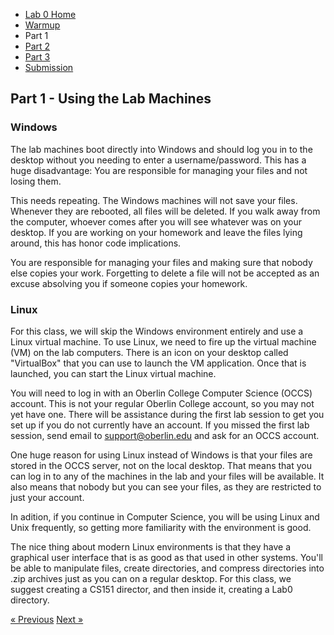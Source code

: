 * [Lab 0 Home](index.html)
* [Warmup](warmup.html)
* Part 1
* [Part 2](part2.html)
* [Part 3](part3.html)
* [Submission](submission.html)


## Part 1 - Using the Lab Machines

### Windows

The lab machines boot directly into Windows and should log you in to the desktop without you needing to enter a username/password.  This has a huge disadvantage: You are responsible for managing your files and not losing them.

This needs repeating.  The Windows machines will not save your files.  Whenever they are rebooted, all files will be deleted.  If you walk away from the computer, whoever comes after you will see whatever was on your desktop.  If you are working on your homework and leave the files lying around, this has honor code implications.

You are responsible for managing your files and making sure that nobody else copies your work.  Forgetting to delete a file will not be accepted as an excuse absolving you if someone copies your homework.

### Linux

For this class, we will skip the Windows environment entirely and use a Linux virtual machine.  To use Linux, we need to fire up the virtual machine (VM) on the lab computers.  There is an icon on your desktop called "VirtualBox" that you can use to launch the VM application.  Once that is launched, you can start the Linux virtual machine.

You will need to log in with an Oberlin College Computer Science (OCCS) account.  This is not your regular Oberlin College account, so you may not yet have one.  There will be assistance during the first lab session to get you set up if you do not currently have an account.  If you missed the first lab session, send email to support@oberlin.edu and ask for an OCCS account.

One huge reason for using Linux instead of Windows is that your files are stored in the OCCS server, not on the local desktop.  That means that you can log in to any of the machines in the lab and your files will be available.  It also means that nobody but you can see your files, as they are restricted to just your account.

In adition, if you continue in Computer Science, you will be using Linux and Unix frequently, so getting more familiarity with the environment is good.

The nice thing about modern Linux environments is that they have a graphical user interface that is as good as that used in other systems.  You'll be able to manipulate files, create directories, and compress directories into .zip archives just as you can on a regular desktop.  For this class, we suggest creating a CS151 director, and then inside it, creating a Lab0 directory.

[&laquo; Previous](warmup.html)   [Next &raquo;](part2.html)